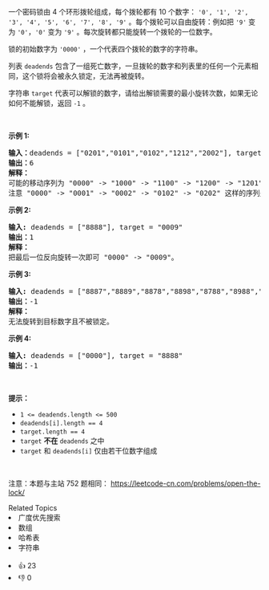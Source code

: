 <p>一个密码锁由 4&nbsp;个环形拨轮组成，每个拨轮都有 10 个数字： <code>'0', '1', '2', '3', '4', '5', '6', '7', '8', '9'</code> 。每个拨轮可以自由旋转：例如把 <code>'9'</code> 变为&nbsp;<code>'0'</code>，<code>'0'</code> 变为 <code>'9'</code> 。每次旋转都只能旋转一个拨轮的一位数字。</p>

<p>锁的初始数字为 <code>'0000'</code> ，一个代表四个拨轮的数字的字符串。</p>

<p>列表 <code>deadends</code> 包含了一组死亡数字，一旦拨轮的数字和列表里的任何一个元素相同，这个锁将会被永久锁定，无法再被旋转。</p>

<p>字符串 <code>target</code> 代表可以解锁的数字，请给出解锁需要的最小旋转次数，如果无论如何不能解锁，返回 <code>-1</code> 。</p>

<p>&nbsp;</p>

<p><strong>示例 1:</strong></p>

<pre>
<strong>输入：</strong>deadends = ["0201","0101","0102","1212","2002"], target = "0202"
<strong>输出：</strong>6
<strong>解释：</strong>
可能的移动序列为 "0000" -&gt; "1000" -&gt; "1100" -&gt; "1200" -&gt; "1201" -&gt; "1202" -&gt; "0202"。
注意 "0000" -&gt; "0001" -&gt; "0002" -&gt; "0102" -&gt; "0202" 这样的序列是不能解锁的，因为当拨动到 "0102" 时这个锁就会被锁定。
</pre>

<p><strong>示例 2:</strong></p>

<pre>
<strong>输入:</strong> deadends = ["8888"], target = "0009"
<strong>输出：</strong>1
<strong>解释：</strong>
把最后一位反向旋转一次即可 "0000" -&gt; "0009"。
</pre>

<p><strong>示例 3:</strong></p>

<pre>
<strong>输入:</strong> deadends = ["8887","8889","8878","8898","8788","8988","7888","9888"], target = "8888"
<strong>输出：</strong>-1
<strong>解释：
</strong>无法旋转到目标数字且不被锁定。
</pre>

<p><strong>示例 4:</strong></p>

<pre>
<strong>输入:</strong> deadends = ["0000"], target = "8888"
<strong>输出：</strong>-1
</pre>

<p>&nbsp;</p>

<p><strong>提示：</strong></p>

<ul> 
 <li><code>1 &lt;=&nbsp;deadends.length &lt;= 500</code></li> 
 <li><code><font face="monospace">deadends[i].length == 4</font></code></li> 
 <li><code><font face="monospace">target.length == 4</font></code></li> 
 <li><code>target</code> <strong>不在</strong> <code>deadends</code> 之中</li> 
 <li><code>target</code> 和 <code>deadends[i]</code> 仅由若干位数字组成</li> 
</ul>

<p>&nbsp;</p>

<p>
 <meta charset="UTF-8" />注意：本题与主站 752&nbsp;题相同：&nbsp;<a href="https://leetcode-cn.com/problems/open-the-lock/">https://leetcode-cn.com/problems/open-the-lock/</a></p>

<div><div>Related Topics</div><div><li>广度优先搜索</li><li>数组</li><li>哈希表</li><li>字符串</li></div></div><br><div><li>👍 23</li><li>👎 0</li></div>